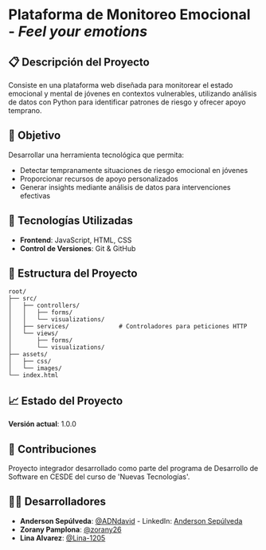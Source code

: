 # Plataforma de Monitoreo Emocional - _Feel your emotions_

## 📋 Descripción del Proyecto

Consiste en una plataforma web diseñada para monitorear el estado emocional y mental de jóvenes en contextos vulnerables, utilizando análisis de datos con Python para identificar patrones de riesgo y ofrecer apoyo temprano.

## 🎯 Objetivo

Desarrollar una herramienta tecnológica que permita:
- Detectar tempranamente situaciones de riesgo emocional en jóvenes
- Proporcionar recursos de apoyo personalizados
- Generar insights mediante análisis de datos para intervenciones efectivas

## 🔧 Tecnologías Utilizadas
- **Frontend**: JavaScript, HTML, CSS
- **Control de Versiones**: Git & GitHub

## 📁 Estructura del Proyecto

```
root/
├── src/
│   ├── controllers/
│   │   ├── forms/
│   │   └── visualizations/
│   ├── services/              # Controladores para peticiones HTTP
│   └── views/         
│       ├── forms/
│       └── visualizations/
├── assets/
│   ├── css/
│   └── images/
└── index.html
```

## 📈 Estado del Proyecto

**Versión actual**: 1.0.0

## 🤝 Contribuciones

Proyecto integrador desarrollado como parte del programa de Desarrollo de Software en CESDE del curso de 'Nuevas Tecnologías'.

## 🧑‍💻 Desarrolladores

- **Anderson Sepúlveda**: [@ADNdavid](https://github.com/ADNdavid) - LinkedIn: [Anderson Sepúlveda](https://www.linkedin.com/in/adndavid/)
- **Zorany Pamplona**: [@zorany26](https://github.com/zorany26)
- **Lina Alvarez**: [@Lina-1205](https://github.com/LINA-1205)